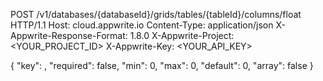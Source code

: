 POST /v1/databases/{databaseId}/grids/tables/{tableId}/columns/float HTTP/1.1
Host: cloud.appwrite.io
Content-Type: application/json
X-Appwrite-Response-Format: 1.8.0
X-Appwrite-Project: <YOUR_PROJECT_ID>
X-Appwrite-Key: <YOUR_API_KEY>

{
  "key": ,
  "required": false,
  "min": 0,
  "max": 0,
  "default": 0,
  "array": false
}
